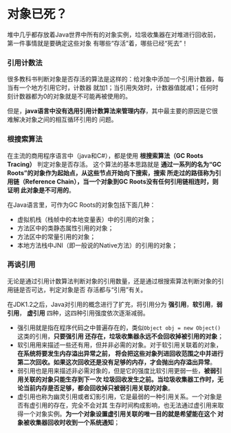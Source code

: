 对象已死？
================================================
堆中几乎都存放着Java世界中所有的对象实例，垃圾收集器在对堆进行回收前，第一件事情就是要确定这些对象
有哪些“存活”着，哪些已经“死去”！

### 引用计数法
很多教科书判断对象是否存活的算法是这样的：给对象中添加一个引用计数器，每当有一个地方引用它时，计数器
就加1；当引用失效时，计数器值就减1；任何时刻计数器都为0的对象就是不可能再被使用的。

但是，**java语言中没有选用引用计数算法来管理内存**，其中最主要的原因是它很难解决对象之间的相互循环引用的
问题。

### 根搜索算法
在主流的商用程序语言中（java和C#），都是使用 **根搜索算法（GC Roots Tracing）** 判定对象是否存活。
这个算法的基本思路就是 **通过一系列的名为“GC Roots”的对象作为起始点，从这些节点开始向下搜索，搜索
所走过的路径称为引用链（Reference Chain），当一个对象到GC Roots没有任何引用链相连时，则证明
此对象是不可用的**。

在Java语言里，可作为GC Roots的对象包括下面几种：
+ 虚拟机栈（栈帧中的本地变量表）中的引用的对象；
+ 方法区中的类静态属性引用的对象；
+ 方法区中的常量引用的对象；
+ 本地方法栈中JNI（即一般说的Native方法）的引用的对象；

### 再谈引用
无论是通过引用计数算法判断对象的引用数量，还是通过根搜索算法判断对象的引用链是否可达，判定对象是否
存活都与“引用”有关。

在JDK1.2之后，Java对引用的概念进行了扩充，将引用分为 **强引用**，**软引用**，**弱引用**，
**虚引用** 四种，这四种引用强度依次逐渐减弱。
+ 强引用就是指在程序代码之中普遍存在的，类似`Object obj = new Object()`这类的引用，**只要强引用
还存在，垃圾收集器永远不会回收掉被引用的对象**；
+ 软引用用来描述一些还有用，但并非必需的对象。对于软引用关联着的对象，**在系统将要发生内存溢出异常之前，
将会把这些对象列进回收范围之中并进行第二次回收。如果这次回收还是没有足够的内存，才会抛出内存溢出异常**。
+ 弱引用也是用来描述非必需对象的，但是它的强度比软引用更弱一些，**被弱引用关联的对象只能生存到下一次
垃圾回收发生之前。当垃圾收集器工作时，无论当前内存是否足够，都会回收掉只被弱引用关联的对象**。
+ 虚引用也称为幽灵引用或者幻影引用，它是最弱的一种引用关系。一个对象是否有虚引用的存在，完全不会对其
生存时间构成影响，也无法通过虚引用来取得一个对象实例。**为一个对象设置虚引用关联的唯一目的就是希望能在这个
对象被收集器回收时收到一个系统通知**；
